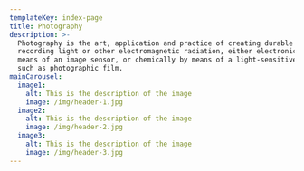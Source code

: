 ```yaml
---
templateKey: index-page
title: Photography
description: >-
  Photography is the art, application and practice of creating durable images by
  recording light or other electromagnetic radiation, either electronically by
  means of an image sensor, or chemically by means of a light-sensitive material
  such as photographic film.
mainCarousel:
  image1:
    alt: This is the description of the image
    image: /img/header-1.jpg
  image2:
    alt: This is the description of the image
    image: /img/header-2.jpg
  image3:
    alt: This is the description of the image
    image: /img/header-3.jpg
---
```


